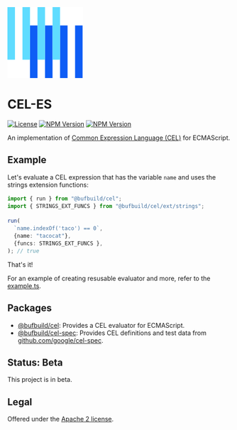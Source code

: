 [![The Buf logo](.github/buf-logo.svg)][buf]

# CEL-ES

[![License](https://img.shields.io/github/license/bufbuild/cel-es?color=blue)](./LICENSE) [![NPM Version](https://img.shields.io/npm/v/@bufbuild/cel/latest?color=green&label=%40bufbuild%2Fcel)](https://www.npmjs.com/package/@bufbuild/cel) [![NPM Version](https://img.shields.io/npm/v/@bufbuild/cel-spec/latest?color=green&label=%40bufbuild%2Fcel-spec)](https://www.npmjs.com/package/@bufbuild/cel-spec)

An implementation of [Common Expression Language (CEL)][cel] for ECMAScript.

## Example

Let's evaluate a CEL expression that has the variable `name` and uses the strings extension functions:

```ts
import { run } from "@bufbuild/cel";
import { STRINGS_EXT_FUNCS } from "@bufbuild/cel/ext/strings";

run(
  `name.indexOf('taco') == 0`,
  {name: "tacocat"},
  {funcs: STRINGS_EXT_FUNCS },
); // true
```

That's it!

For an example of creating resusable evaluator and more, refer to the [example.ts](/packages/example/src/example.ts).


## Packages

- [@bufbuild/cel](https://www.npmjs.com/package/@bufbuild/cel):
  Provides a CEL evaluator for ECMAScript.
- [@bufbuild/cel-spec](https://www.npmjs.com/package/@bufbuild/cel-spec):
  Provides CEL definitions and test data from [github.com/google/cel-spec](https://github.com/google/cel-spec).


## Status: Beta

This project is in beta.


## Legal

Offered under the [Apache 2 license][license].

[buf]: https://buf.build
[cel]: https://cel.dev
[license]: LICENSE
[contributing]: .github/CONTRIBUTING.md

